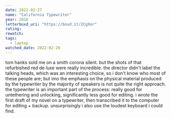 ```yaml
---
date: 2022-02-27
name: "California Typewriter"
year: 2016
letterboxd_uri: "https://boxd.it/2CgXor"
rating: 
rewatch: 
tags:
  - laptop
watched_date: 2022-02-26
---
```


tom hanks sold me on a smith corona silent. but the shots of that refurbished red de luxe were really incredible. the director didn't label the talking heads, which was an interesting choice, so i don't know who most of these people are; but imo the emphasis on the physical material produced by the typewriter by the majority of speakers is not quite the right approach. the typewriter is an important part of the process: really good for untethering and unlocking, significantly less good for editing. i wrote the first draft of my novel on a typewriter, then transcribed it to the computer for editing + backup. unsurprisingly i also use the loudest keyboard i could find.
